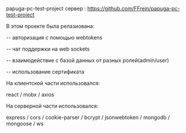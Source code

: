 papuga-pc-test-project
сервер : https://github.com/FFrein/papuga-pc-test-project

В этом проекте была релазиована:

-- авторизация с помощью webtokens

-- чат поддержки на web sockets

-- взаимодействие с базой данных от разных ролей(admin/user)

-- использование сертификата

На клиентской части использовался:

react / mobx / axios

На серверной части использовался:

express / cors / cookie-parser / bcrypt / jsonwebtoken / mongodb / mongoose / ws
